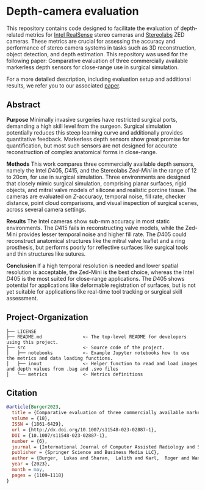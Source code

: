 # Depth-camera evaluation

This repository contains code designed to facilitate the evaluation of depth-related metrics for [Intel RealSense](https://www.intelrealsense.com/) stereo cameras and [Stereolabs](https://www.stereolabs.com/) ZED cameras. These metrics are crucial for assessing the accuracy and performance of stereo camera systems in tasks such as 3D reconstruction, object detection, and depth estimation.
This repository was used for the following paper: Comparative evaluation of three commercially available markerless depth sensors for close-range use in surgical simulation.

For a more detailed description, including evaluation setup and additional results, we refer you to our associated [paper](https://doi.org/10.1007/s11548-023-02887-1).

## Abstract

**Purpose**
Minimally invasive surgeries have restricted surgical ports, demanding a high skill level from the surgeon. 
Surgical simulation potentially reduces this steep learning curve and additionally provides quantitative feedback. 
Markerless depth sensors show great promise for quantification, but most such sensors are not designed for accurate reconstruction of complex anatomical forms in close-range.

**Methods** 
This work compares three commercially available depth sensors, namely the Intel $D405$, $D415$, and the Stereolabs *Zed-Mini* in the range of $12$ to $20\mathrm{cm}$, for use in surgical simulation. 
Three environments are designed that closely mimic surgical simulation, comprising planar surfaces, rigid objects, and mitral valve models of silicone and realistic porcine tissue.
The cameras are evaluated on $Z$-accuracy, temporal noise, fill rate, checker distance, point cloud comparisons, and visual inspection of surgical scenes, across several camera settings.

**Results** The Intel cameras show sub-mm accuracy in most static environments.
The $D415$ fails in reconstructing valve models, while the Zed-Mini provides lesser temporal noise and higher fill rate. The $D405$ could reconstruct anatomical structures like the mitral valve leaflet and a ring prosthesis, but performs poorly for reflective surfaces like surgical tools and thin structures like sutures. 

**Conclusion** If a high temporal resolution is needed and lower spatial resolution is acceptable, the Zed-Mini is the best choice, whereas the Intel $D405$ is the most suited for close-range applications. The $D405$ shows potential for applications like deformable registration of surfaces, but is not yet suitable for applications like real-time tool tracking or surgical skill assessment.

## Project-Organization

    ├── LICENSE
    ├── README.md               <- The top-level README for developers using this project.
    ├── src                     <- Source code of the project.
    │   ├── notebooks           <- Example Jupyter notebooks how to use the metrics and data loading functions.
    │   ├── inout               <- Helper function to read and load images and depth values from .bag and .svo files
    │   └── metrics             <- Metrics definitions


## Citation
```BibTeX
@article{Burger2023,
  title = {Comparative evaluation of three commercially available markerless depth sensors for close-range use in surgical simulation},
  volume = {18},
  ISSN = {1861-6429},
  url = {http://dx.doi.org/10.1007/s11548-023-02887-1},
  DOI = {10.1007/s11548-023-02887-1},
  number = {6},
  journal = {International Journal of Computer Assisted Radiology and Surgery},
  publisher = {Springer Science and Business Media LLC},
  author = {Burger,  Lukas and Sharan,  Lalith and Karl,  Roger and Wang,  Christina and Karck,  Matthias and De Simone,  Raffaele and Wolf,  Ivo and Romano,  Gabriele and Engelhardt,  Sandy},
  year = {2023},
  month = may,
  pages = {1109–1118}
}
```